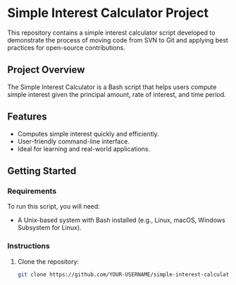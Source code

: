 # Simple Interest Calculator Project

This repository contains a simple interest calculator script developed to demonstrate the process of moving code from SVN to Git and applying best practices for open-source contributions.

## Project Overview

The Simple Interest Calculator is a Bash script that helps users compute simple interest given the principal amount, rate of interest, and time period.

## Features

- Computes simple interest quickly and efficiently.
- User-friendly command-line interface.
- Ideal for learning and real-world applications.

## Getting Started

### Requirements

To run this script, you will need:
- A Unix-based system with Bash installed (e.g., Linux, macOS, Windows Subsystem for Linux).

### Instructions

1. Clone the repository:
   ```bash
   git clone https://github.com/YOUR-USERNAME/simple-interest-calculator.git

